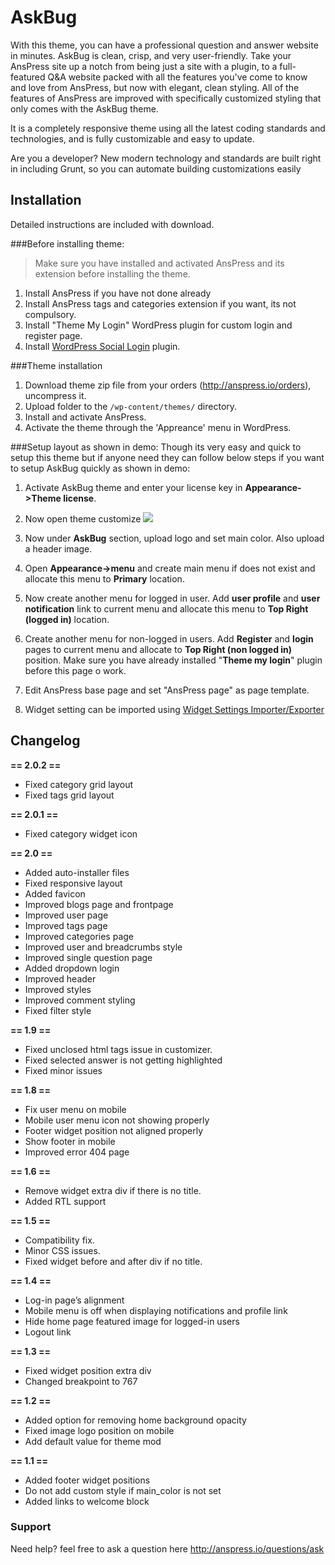 # AskBug

With this theme, you can have a professional question and answer website in minutes. AskBug is clean, crisp, and very user-friendly. Take your AnsPress site up a notch from being just a site with a plugin, to a full-featured Q&A website packed with all the features you've come to know and love from AnsPress, but now with elegant, clean styling. All of the features of AnsPress are improved with specifically customized styling that only comes with the AskBug theme.

It is a completely responsive theme using all the latest coding standards and technologies, and is fully customizable and easy to update.

Are you a developer? New modern technology and standards are built right in including Grunt, so you can automate building customizations easily


## Installation
Detailed instructions are included with download.

###Before installing theme:
> Make sure you have installed and activated AnsPress and its extension before installing the theme.

1. Install AnsPress if you have not done already
2. Install AnsPress tags and categories extension if you want, its not compulsory.
3. Install "Theme My Login" WordPress plugin for custom login and register page.
4. Install [WordPress Social Login](http://wordpress.org/extend/plugins/wordpress-social-login/) plugin.

###Theme installation
1. Download theme zip file from your orders (http://anspress.io/orders), uncompress it.
2. Upload folder to the `/wp-content/themes/` directory.
3. Install and activate AnsPress.
3. Activate the theme through the 'Appreance' menu in WordPress.

###Setup layout as shown in demo:
Though its very easy and quick to setup this theme but if anyone need they can follow below steps if you want to setup AskBug quickly as shown in demo:

1. Activate AskBug theme and enter your license key in **Appearance->Theme license**.

2. Now open theme customize
![](http://gifyu.com/images/customizer-menu.png)

3. Now under **AskBug** section, upload logo and set main color. Also upload a header image.

4. Open **Appearance->menu** and create main menu if does not exist and allocate this menu to **Primary** location.

5. Now create another menu for logged in user. Add **user profile** and **user notification** link to current menu and allocate this menu to **Top Right (logged in)** location.

6. Create another menu for non-logged in users. Add **Register** and **login** pages to current menu and allocate to **Top Right (non logged in)** position. Make sure you have already installed "**Theme my login**" plugin before this page o work.

7. Edit AnsPress base page and set "AnsPress page" as page template. 
8. Widget setting can be imported using [Widget Settings Importer/Exporter](https://wordpress.org/plugins/widget-settings-importexport/ "Widget Settings Importer/Exporter")

## Changelog ##

**== 2.0.2 ==**

* Fixed category grid layout
* Fixed tags grid layout

**== 2.0.1 ==**

* Fixed category widget icon


**== 2.0 ==**

* Added auto-installer files
* Fixed responsive layout
* Added favicon
* Improved blogs page and frontpage
* Improved user page
* Improved tags page
* Improved categories page
* Improved user and breadcrumbs style
* Improved single question page
* Added dropdown login
* Improved header
* Improved styles
* Improved comment styling
* Fixed filter style


**== 1.9 ==**

* Fixed unclosed html tags issue in customizer.
* Fixed selected answer is not getting highlighted
* Fixed minor issues

**== 1.8 ==**

* Fix user menu on mobile
* Mobile user menu icon not showing properly
* Footer widget position not aligned properly
* Show footer in mobile
* Improved error 404 page


**== 1.6 ==**
 * Remove widget extra div if there is no title.
 * Added RTL support
 

**== 1.5 ==**
 * Compatibility fix.
 * Minor CSS issues.
 * Fixed widget before and after div if no title.


**== 1.4 ==**
 * Log-in page’s alignment
 * Mobile menu is off when displaying notifications and profile link
 * Hide home page featured image for logged-in users
 * Logout link

**== 1.3 ==**

 * Fixed widget position extra div
 * Changed breakpoint to 767

**== 1.2 ==**

 * Added option for removing home background opacity
 * Fixed image logo position on mobile
 * Add default value for theme mod

**== 1.1 ==**

 * Added footer widget positions
 * Do not add custom style if main_color is not set
 * Added links to welcome block


### Support

Need help? feel free to ask a question here http://anspress.io/questions/ask


